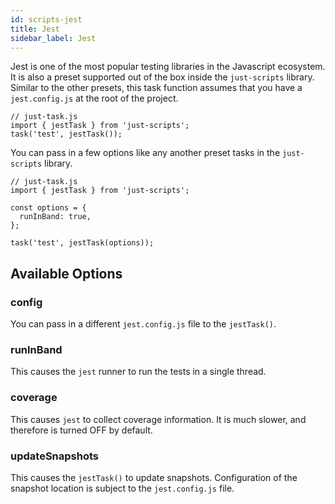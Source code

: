 ```yaml
---
id: scripts-jest
title: Jest
sidebar_label: Jest
---
```


Jest is one of the most popular testing libraries in the Javascript ecosystem. It is also a preset supported out of the box inside the `just-scripts` library. Similar to the other presets, this task function assumes that you have a `jest.config.js` at the root of the project.

```tsx
// just-task.js
import { jestTask } from 'just-scripts';
task('test', jestTask());
```

You can pass in a few options like any another preset tasks in the `just-scripts` library.

```tsx
// just-task.js
import { jestTask } from 'just-scripts';

const options = {
  runInBand: true,
};

task('test', jestTask(options));
```

## Available Options

### config

You can pass in a different `jest.config.js` file to the `jestTask()`.

### runInBand

This causes the `jest` runner to run the tests in a single thread.

### coverage

This causes `jest` to collect coverage information. It is much slower, and therefore is turned OFF by default.

### updateSnapshots

This causes the `jestTask()` to update snapshots. Configuration of the snapshot location is subject to the `jest.config.js` file.
